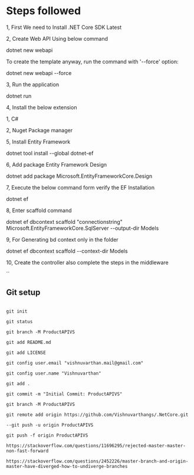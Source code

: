 # Steps followed

1, First We need to Install .NET Core SDK Latest

2, Create Web API Using below command

dotnet new webapi

To create the template anyway, run the command with '--force' option:

dotnet new webapi --force

3, Run the application

dotnet run

4, Install the below extension

1, C#

2, Nuget Package manager

5, Install Entity Framework

dotnet tool install --global dotnet-ef

6, Add package Entity Framework Design

dotnet add package Microsoft.EntityFrameworkCore.Design

7, Execute the below command form verify the EF Installation

dotnet ef

8, Enter scaffold command

dotnet ef dbcontext scaffold "connectionstring" Microsoft.EntityFrameworkCore.SqlServer --output-dir Models

9, For Generating bd context only in the folder

dotnet ef dbcontext scaffold --context-dir Models

10, Create the controller also complete the steps in the middleware

``

## Git setup

```

git init

git status

git branch -M ProductAPIVS

git add README.md

git add LICENSE

git config user.email "vishnuvarthan.mail@gmail.com"

git config user.name "Vishnuvarthan"

git add .

git commit -m "Initial Commit: ProductAPIVS"

git branch -M ProductAPIVS

git remote add origin https://github.com/Vishnuvarthangs/.NetCore.git

--git push -u origin ProductAPIVS

git push -f origin ProductAPIVS

https://stackoverflow.com/questions/11696295/rejected-master-master-non-fast-forward

https://stackoverflow.com/questions/2452226/master-branch-and-origin-master-have-diverged-how-to-undiverge-branches

```
